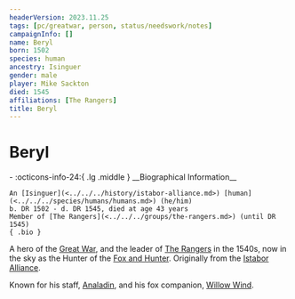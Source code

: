 ```yaml
---
headerVersion: 2023.11.25
tags: [pc/greatwar, person, status/needswork/notes]
campaignInfo: []
name: Beryl
born: 1502
species: human
ancestry: Isinguer
gender: male
player: Mike Sackton
died: 1545
affiliations: [The Rangers]
title: Beryl
---
```

# Beryl
<div class="grid cards ext-narrow-margin ext-one-column" markdown>
- :octicons-info-24:{ .lg .middle } __Biographical Information__

    An [Isinguer](<../../../history/istabor-alliance.md>) [human](<../../../species/humans/humans.md>) (he/him)  
    b. DR 1502 - d. DR 1545, died at age 43 years  
    Member of [The Rangers](<../../../groups/the-rangers.md>) (until DR 1545)  
    { .bio }

</div>


A hero of the [Great War](<../../../events/1500s/great-war.md>), and the leader of [The Rangers](<../../../groups/the-rangers.md>) in the 1540s, now in the sky as the Hunter of the [Fox and Hunter](<../../../cosmology/gods/incorporeal-gods/fox-and-hunter.md>).  Originally from the [Istabor Alliance](<../../../history/istabor-alliance.md>).

Known for his staff, [Analadin](<../../../things/artifacts-of-power/analadin.md>), and his fox companion, [Willow Wind](<companions/willow-wind.md>).